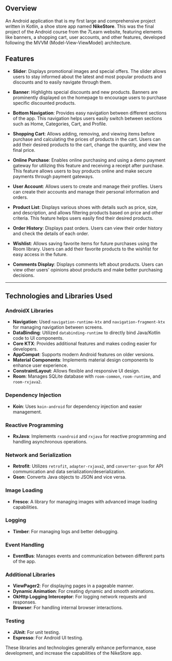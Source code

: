 

## Overview

An Android application that is my first large and comprehensive project written in Kotlin, a shoe store app named **NikeStore**. This was the final project of the Android course from the 7Learn website, featuring elements like banners, a shopping cart, user accounts, and other features, developed following the MVVM (Model-View-ViewModel) architecture.

## Features

- **Slider**: Displays promotional images and special offers. The slider allows users to stay informed about the latest and most popular products and discounts and to easily navigate through them.
 
- **Banner**: Highlights special discounts and new products. Banners are prominently displayed on the homepage to encourage users to purchase specific discounted products.
 
- **Bottom Navigation**: Provides easy navigation between different sections of the app. This navigation helps users easily switch between sections such as Home, Categories, Cart, and Profile.
 
- **Shopping Cart**: Allows adding, removing, and viewing items before purchase and calculating the prices of products in the cart. Users can add their desired products to the cart, change the quantity, and view the final price.
 
- **Online Purchase**: Enables online purchasing and using a demo payment gateway for utilizing this feature and receiving a receipt after purchase. This feature allows users to buy products online and make secure payments through payment gateways.
 
- **User Account**: Allows users to create and manage their profiles. Users can create their accounts and manage their personal information and orders.
 
- **Product List**: Displays various shoes with details such as price, size, and description, and allows filtering products based on price and other criteria. This feature helps users easily find their desired products.
 
- **Order History**: Displays past orders. Users can view their order history and check the details of each order.
 
- **Wishlist**: Allows saving favorite items for future purchases using the Room library. Users can add their favorite products to the wishlist for easy access in the future.
 
- **Comments Display**: Displays comments left about products. Users can view other users' opinions about products and make better purchasing decisions.

---

## Technologies and Libraries Used

### AndroidX Libraries

- **Navigation**: Used `navigation-runtime-ktx` and `navigation-fragment-ktx` for managing navigation between screens.
- **DataBinding**: Utilized `databinding-runtime` to directly bind Java/Kotlin code to UI components.
- **Core KTX**: Provides additional features and makes coding easier for developers.
- **AppCompat**: Supports modern Android features on older versions.
- **Material Components**: Implements material design components to enhance user experience.
- **ConstraintLayout**: Allows flexible and responsive UI design.
- **Room**: Manages SQLite database with `room-common`, `room-runtime`, and `room-rxjava2`.

### Dependency Injection

- **Koin**: Uses `koin-android` for dependency injection and easier management.

### Reactive Programming

- **RxJava**: Implements `rxandroid` and `rxjava` for reactive programming and handling asynchronous operations.

### Network and Serialization

- **Retrofit**: Utilizes `retrofit`, `adapter-rxjava2`, and `converter-gson` for API communication and data serialization/deserialization.
- **Gson**: Converts Java objects to JSON and vice versa.

### Image Loading

- **Fresco**: A library for managing images with advanced image loading capabilities.

### Logging

- **Timber**: For managing logs and better debugging.

### Event Handling

- **EventBus**: Manages events and communication between different parts of the app.

### Additional Libraries

- **ViewPager2**: For displaying pages in a pageable manner.
- **Dynamic Animation**: For creating dynamic and smooth animations.
- **OkHttp Logging Interceptor**: For logging network requests and responses.
- **Browser**: For handling internal browser interactions.

### Testing

- **JUnit**: For unit testing.
- **Espresso**: For Android UI testing.


These libraries and technologies generally enhance performance, ease development, and increase the capabilities of the NikeStore app.

